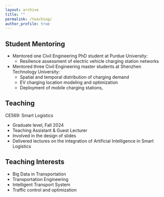 ```yaml
---
layout: archive
title: ""
permalink: /teaching/
author_profile: true
---
```


Student Mentoring
------
- Mentored one Civil Engineering PhD student at Purdue University:
    - Resilience assessment of electric vehicle charging station networks
- Mentored three Civil Engineering master students at Shenzhen Technology University:
    - Spatial and temporal distribution of charging demand
    - EV charging location modeling and optimization
    - Deployment of mobile charging stations, 

Teaching
------
CE569: Smart Logistics
- Graduate level, Fall 2024
- Teaching Assistant & Guest Lecturer
- Involved in the design of slides
- Delivered lectures on the integration of Artificial Intelligence in Smart Logistics

Teaching Interests 
------
- Big Data in Transportation
- Transportation Engineering
- Intelligent Transport System
- Traffic control and optimization
